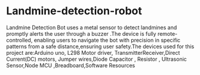 # Landmine-detection-robot
Landmine Detection Bot uses a metal sensor to detect landmines and 
promptly alerts the user through a buzzer .The device is fully remote-controlled, 
enabling users to navigate the bot with precision in specific patterns from a safe 
distance,ensuring user safety.The devices used for this project are:Arduino uno, L298 Motor driver, TransmitterReceiver,Direct Current(DC) motors,
Jumper wires,Diode Capacitor , Resistor , Ultrasonic Sensor,Node MCU ,Breadboard,Software Resources
